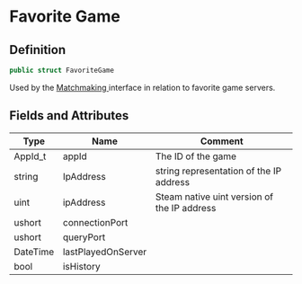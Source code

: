 # Favorite Game

## Definition

```csharp
public struct FavoriteGame
```

Used by the [Matchmaking ](../api/matchmaking.client.md)interface in relation to favorite game servers.

## Fields and Attributes

| Type     | Name               | Comment                                     |
| -------- | ------------------ | ------------------------------------------- |
| AppId\_t | appId              | The ID of the game                          |
| string   | IpAddress          | string representation of the IP address     |
| uint     | ipAddress          | Steam native uint version of the IP address |
| ushort   | connectionPort     |                                             |
| ushort   | queryPort          |                                             |
| DateTime | lastPlayedOnServer |                                             |
| bool     | isHistory          |                                             |

